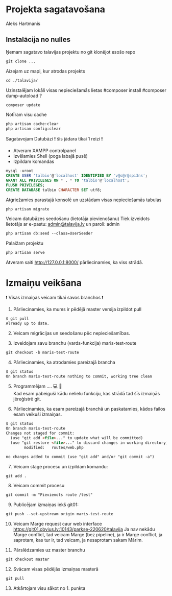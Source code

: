# Projekta sagatavošana

Aleks Hartmanis

## Instalācija no nulles
Ņemam sagatavo talavijas projektu no git klonējot esošo repo
``` markdown
git clone ...
```
Aizejam uz mapi, kur atrodas projekts
``` markdown
cd ./talavija/
```

Uzinstalējam lokāli visas nepieciešamās lietas
#composer install
#composer dump-autoload ?
``` markdown
composer update
```

Notīram visu cache
``` markdown
php artisan cache:clear 
php artisan config:clear
```

Sagatavojam Datubāzi :exclamation: šis jādara tikai 1 reizi :exclamation:
- Atveram XAMPP controlpanel
- Izvēlamies Shell (poga labajā pusē)
- Izpildam komandas
``` sql
mysql -uroot
CREATE USER 'talbio'@'localhost' IDENTIFIED BY 'v@s@r@spi3ns';
GRANT ALL PRIVILEGES ON * . * TO 'talbio'@'localhost';
FLUSH PRIVILEGES;
CREATE DATABASE talbio CHARACTER SET utf8;
```

Atgriežamies parastajā konsolē un uzstādam visas nepieciešamās tabulas
``` markdown
php artisan migrate
```
Veicam datubāzes seedošanu (lietotāja pievienošanu) Tiek izveidots lietotājs ar e-pastu: admin@talavija.lv un paroli: admin
``` markdown
php artisan db:seed --class=UserSeeder
```

Palaižam projektu
``` markdown
php artisan serve
```

Atveram saiti http://127.0.0.1:8000/ pārliecinamies, ka viss strādā.

# Izmaiņu veikšana
:exclamation: Visas izmaiņas veicam tikai savos branchos :exclamation:

1. Pārliecinamies, ka mums ir pēdējā master versija izpildot pull
``` markdown
$ git pull
Already up to date.
```
2. Veicam migrācijas un seedošanu pēc nepieciešamības.

3. Izveidojam savu branchu (vards-funkcija) maris-test-route
``` markdown
git checkout -b maris-test-route
```

4. Pārliecinamies, ka atrodamies pareizajā brancha
``` markdown
$ git status
On branch maris-test-route nothing to commit, working tree clean
```

5. Programmējam .... :computer: :triumph:  
Kad esam pabeiguši kādu nelielu funkciju, kas strādā tad šīs izmaiņās jēreģistrē git.

6. Pārliecinamies, ka esam pareizajā branchā un paskatamies, kādos failos esam veikuši izmaiņas.
``` markdown
$ git status
On branch maris-test-route
Changes not staged for commit:
  (use "git add <file>..." to update what will be committed)
  (use "git restore <file>..." to discard changes in working directory)
        modified:   routes/web.php

no changes added to commit (use "git add" and/or "git commit -a")
```

7. Veicam stage procesu un izpildam komandu:
``` markdown
git add .
```

8. Veicam commit procesu
``` markdown
git commit -m "Pievienots route /test"
```

9. Publicējam izmaiņas iekš git01:
``` markdown
git push --set-upstream origin maris-test-route
```

10. Veicam Marge request caur web interface https://git01.obvius.lv:10143/parkse-220620/talavija Ja nav nekādu Marge conflict, tad veicam Marge (bez pipeline), ja ir Marge conflict, ja saprotam, kas tur ir, tad veicam, ja nesaprotam sakam Mārim.

11. Pārslēdzamies uz master branchu
``` markdown
git checkout master
```

12. Svācam visas pēdējās izmaiņas masterā
``` markdown
git pull
```

13. Atkārtojam visu sākot no 1. punkta
